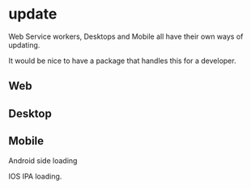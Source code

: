 # update

Web Service workers, Desktops and Mobile all have their own ways of updating.

It would be nice to have a package that handles this for a developer.

## Web

## Desktop

## Mobile

Android side loading

IOS IPA loading.
